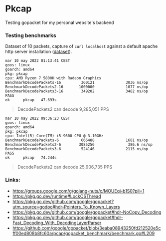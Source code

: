 # Pkcap

Testing gopacket for my personal website's backend

### Testing benchmarks
Dataset of 10 packets, capture of `curl localhost` against a default apache http server installation ([dataset](./test.pcap)).
```
mar 10 may 2022 01:13:41 CEST
goos: linux
goarch: amd64
pkg: pkcap
cpu: AMD Ryzen 7 5800H with Radeon Graphics
BenchmarkDecodePackets-16         360121              3036 ns/op
BenchmarkDecodePackets2-16       1000000              1077 ns/op
BenchmarkDecodePackets3-16        349202              3482 ns/op
PASS
ok      pkcap   47.693s
```
> DecodePackets2 can decode 9,285,051 PPS


```
mar 10 may 2022 09:36:23 CEST
goos: linux
goarch: amd64
pkg: pkcap
cpu: Intel(R) Core(TM) i5-9600 CPU @ 3.10GHz
BenchmarkDecodePackets-6          666488              1681 ns/op
BenchmarkDecodePackets2-6        3085256               386.6 ns/op
BenchmarkDecodePackets3-6         524146              2115 ns/op
PASS
ok      pkcap   74.244s
```
> DecodePackets2 can decode 25,906,735 PPS

### Links:

- https://groups.google.com/g/golang-nuts/c/MOUEqi-b1S0?pli=1
- https://pkg.go.dev/runtime#LockOSThread
- https://pkg.go.dev/github.com/google/gopacket?utm_source=godoc#hdr-Pointers_To_Known_Layers
- https://pkg.go.dev/github.com/google/gopacket#hdr-NoCopy_Decoding
- https://pkg.go.dev/github.com/google/gopacket#hdr-Fast_Decoding_With_DecodingLayerParser
- https://github.com/google/gopacket/blob/3eaba08943250fd212520e5cff00ed808b8fc60a/pcap/gopacket_benchmark/benchmark.go#L209
